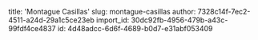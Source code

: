 title: 'Montague Casillas'
slug: montague-casillas
author: 7328c14f-7ec2-4511-a24d-29a1c5ce23eb
import_id: 30dc92fb-4956-479b-a43c-99fdf4ce4837
id: 4d48adcc-6d6f-4689-b0d7-e31abf053409
